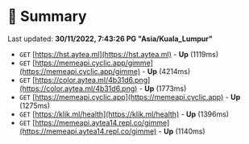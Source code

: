 # 📖 Summary
Last updated: **30/11/2022, 7:43:26 PG "Asia/Kuala_Lumpur"**

- `GET` [https://hst.aytea.ml](https://hst.aytea.ml) - **Up** (1119ms)
- `GET` [https://memeapi.cyclic.app/gimme](https://memeapi.cyclic.app/gimme) - **Up** (4214ms)
- `GET` [https://color.aytea.ml/4b31d6.png](https://color.aytea.ml/4b31d6.png) - **Up** (1773ms)
- `GET` [https://memeapi.cyclic.app](https://memeapi.cyclic.app) - **Up** (1275ms)
- `GET` [https://klik.ml/health](https://klik.ml/health) - **Up** (1396ms)
- `GET` [https://memeapi.aytea14.repl.co/gimme](https://memeapi.aytea14.repl.co/gimme) - **Up** (1140ms)
